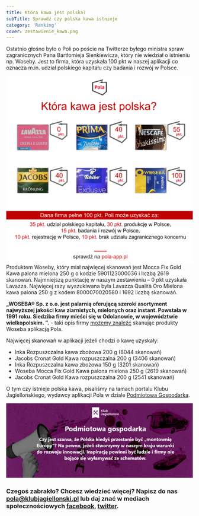 ```yaml
---
title: Która kawa jest polska?
subTitle: Sprawdź czy polska kawa istnieje
category: 'Ranking'
cover: zestawienie_kawa.png
---
```


Ostatnio głośno było o Poli po poście na Twitterze byłego ministra spraw zagranicznych Pana Bartłomieja Sienkiewicza, który nie wiedział o istnieniu np. Woseby. Jest to firma, która uzyskała 100 pkt w naszej aplikacji co oznacza m.in. udział polskiego kapitału czy badania i rozwój w Polsce.

![](zestawienie_kawa.png) Produktem Woseby, który miał najwięcej skanowań jest Mocca Fix Gold Kawa palona mielona 250 g o kodzie 5901123000036 i liczbą 2619 skanowań. Najmniejszą punktację w naszym zestawieniu – 0 pkt uzyskała Lavazza. Najwięcej razy wyszukiwana była Lavazza Qualità Oro Mielona kawa palona 250 g z kodem 8000070020580 i 1692 liczbą skanowań.

**„WOSEBA® Sp. z o.o. jest palarnią oferującą szeroki asortyment najwyższej jakości kaw ziarnistych, mielonych oraz instant. Powstała w 1991 roku. Siedziba firmy mieści się w Odolanowie, w województwie wielkopolskim. ”.** - taki opis firmy [możemy znaleźć](https://www.pola-app.pl/) skanując produkty Woseba aplikacją Pola.

Najwięcej skanowań w aplikacji jeżeli chodzi o kawę uzyskały:

- Inka Rozpuszczalna kawa zbożowa 200 g (8044 skanowań)
- Jacobs Cronat Gold Kawa rozpuszczalna 200 g (3406 skanowań)
- Inka Rozpuszczalna kawa zbożowa 150 g (3201 skanowań)
- Woseba Mocca Fix Gold Kawa palona mielona 250 g (2619 skanowań)
- Jacobs Cronat Gold Kawa rozpuszczalna 200 g (2541 skanowań)

O tym czy istnieje polska kawa, pisaliśmy na łamach portalu Klubu Jagiellońskiego, wydawcy aplikacji Pola w dziale [Podmiotowa Gospodarka](https://klubjagiellonski.pl/2021/11/16/radoslaw-sikorski-oskarzyl-nas-o-nacjonalizm-patriotyzm-gospodarczy-jak-maszerowanie-w-brunatnych-koszulach/).

![](PG.png)

### Czegoś zabrakło? Chcesz wiedzieć więcej? Napisz do nas **pola@klubjagiellonski.pl** lub daj znać w mediach społecznościowych [facebook](https://www.facebook.com/app.pola), [twitter](https://twitter.com/pola_app).
